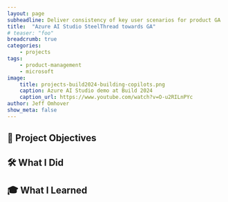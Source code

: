 ```yaml
---
layout: page
subheadline: Deliver consistency of key user scenarios for product GA
title:  "Azure AI Studio SteelThread towards GA"
# teaser: "foo"
breadcrumb: true
categories:
    - projects
tags:
    - product-management
    - microsoft
image:
    title: projects-build2024-building-copilots.png
    caption: Azure AI Studio demo at Build 2024
    caption_url: https://www.youtube.com/watch?v=O-u2RILnPYc
author: Jeff Omhover
show_meta: false
---
```


## 🚀 Project Objectives

## 🛠️ What I Did

## 🎓 What I Learned

